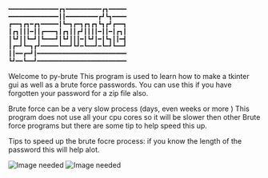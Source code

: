 ﻿```javascript
━━━━━━━━━━━━━━┏┓━━━━━━━━━━┏┓━━━━━
━━━━━━━━━━━━━━┃┃━━━━━━━━━┏┛┗┓━━━━
┏━━┓┏┓━┏┓━━━━━┃┗━┓┏━┓┏┓┏┓┗┓┏┛┏━━┓
┃┏┓┃┃┃━┃┃┏━━━┓┃┏┓┃┃┏┛┃┃┃┃━┃┃━┃┏┓┃
┃┗┛┃┃┗━┛┃┗━━━┛┃┗┛┃┃┃━┃┗┛┃━┃┗┓┃┃━┫
┃┏━┛┗━┓┏┛━━━━━┗━━┛┗┛━┗━━┛━┗━┛┗━━┛
┃┃━━┏━┛┃━━━━━━━━━━━━━━━━━━━━━━━━━
┗┛━━┗━━┛━━━━━━━━━━━━━━━━━━━━━━━━━        
```


Welcome to py-brute
This program is used to learn how to make a tkinter gui
as well as a brute force passwords.
You can use this if you have forgotten your password for
a zip file also.

Brute force can be a very slow process (days, even weeks or more )
This program does not use all your cpu cores so it will be
slower then other Brute force programs but there are some tip to help speed this up.

Tips to speed up the brute focre process:
if you know the length of the password this will help alot.

![Image needed](/imgs/image1.PNG)
![Image needed](/imgs/image2.PNG)


 
 
